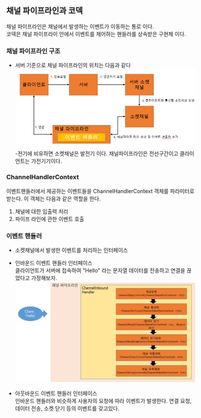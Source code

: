 ## 채널 파이프라인과 코덱
채널 파이프라인은 채널에서 발생하는 이벤트가 이동하는 통로 이다.  
코덱은 채널 파이프라이 안에서 이벤트를 제어하는 핸들러를 상속받은 구현체 이다.

### 채널 파이프라인 구조
- 서버 기준으로 채널 파이프라인의 위치는 다음과 같다
![img_1.png](../img/img_1.png)
-전기에 비유하면 소켓채널은 발전기 이다. 채널파이프라인은 전선구간이고 클라이언트는 가전기기이다. 

### ChannelHandlerContext
이벤트핸들러에서 제공하는 이벤트들을 ChannelHandlerContext 객체를 파라미터로 받는다. 이 객체는 다음과 같은 역할을 한다. 
1. 채널에 대한 입출력 처리
2. 파이프 라인에 관한 이벤트 호출

### 이벤트 핸들러
- 소켓채널에서 발생한 이벤트를 처리하는 인터페이스
- 인바운드 이벤트 핸들러 인터페이스  
클라이언트가 서버에 접속하여 "Hello" 라는 문자열 데이터를 전송하고 연결을 끊었다고 가정해보자.
![img.png](../img/img.png)  

- 아웃바운드 이벤트 핸들러  인터페이스  
  인바운드 핸들러와 비슷하게 사용자의 요청에 따라 이벤트가 발생한다. 연결 요청, 데이터 전송, 소켓 닫기 등의 이벤트를 갖고있다.

